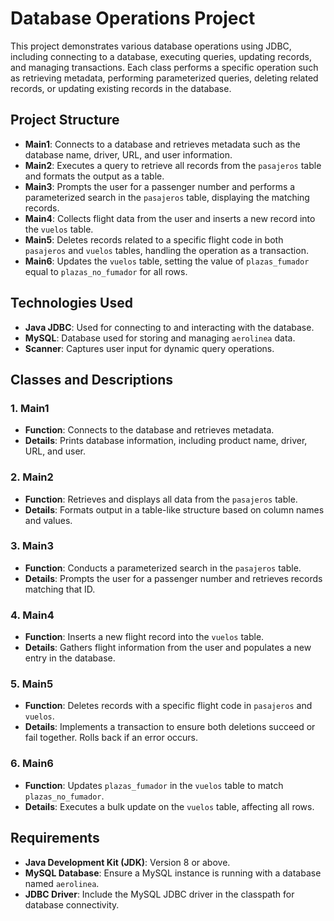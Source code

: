 # Database Operations Project

This project demonstrates various database operations using JDBC, including connecting to a database, executing queries, updating records, and managing transactions. Each class performs a specific operation such as retrieving metadata, performing parameterized queries, deleting related records, or updating existing records in the database.

## Project Structure

- **Main1**: Connects to a database and retrieves metadata such as the database name, driver, URL, and user information.
- **Main2**: Executes a query to retrieve all records from the `pasajeros` table and formats the output as a table.
- **Main3**: Prompts the user for a passenger number and performs a parameterized search in the `pasajeros` table, displaying the matching records.
- **Main4**: Collects flight data from the user and inserts a new record into the `vuelos` table.
- **Main5**: Deletes records related to a specific flight code in both `pasajeros` and `vuelos` tables, handling the operation as a transaction.
- **Main6**: Updates the `vuelos` table, setting the value of `plazas_fumador` equal to `plazas_no_fumador` for all rows.

## Technologies Used

- **Java JDBC**: Used for connecting to and interacting with the database.
- **MySQL**: Database used for storing and managing `aerolinea` data.
- **Scanner**: Captures user input for dynamic query operations.

## Classes and Descriptions

### 1. Main1
- **Function**: Connects to the database and retrieves metadata.
- **Details**: Prints database information, including product name, driver, URL, and user.

### 2. Main2
- **Function**: Retrieves and displays all data from the `pasajeros` table.
- **Details**: Formats output in a table-like structure based on column names and values.

### 3. Main3
- **Function**: Conducts a parameterized search in the `pasajeros` table.
- **Details**: Prompts the user for a passenger number and retrieves records matching that ID.

### 4. Main4
- **Function**: Inserts a new flight record into the `vuelos` table.
- **Details**: Gathers flight information from the user and populates a new entry in the database.

### 5. Main5
- **Function**: Deletes records with a specific flight code in `pasajeros` and `vuelos`.
- **Details**: Implements a transaction to ensure both deletions succeed or fail together. Rolls back if an error occurs.

### 6. Main6
- **Function**: Updates `plazas_fumador` in the `vuelos` table to match `plazas_no_fumador`.
- **Details**: Executes a bulk update on the `vuelos` table, affecting all rows.

## Requirements

- **Java Development Kit (JDK)**: Version 8 or above.
- **MySQL Database**: Ensure a MySQL instance is running with a database named `aerolinea`.
- **JDBC Driver**: Include the MySQL JDBC driver in the classpath for database connectivity.